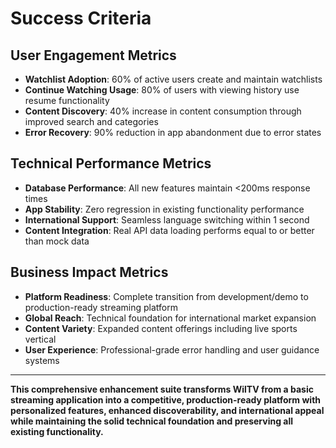 # Success Criteria

## User Engagement Metrics
- **Watchlist Adoption**: 60% of active users create and maintain watchlists
- **Continue Watching Usage**: 80% of users with viewing history use resume functionality
- **Content Discovery**: 40% increase in content consumption through improved search and categories
- **Error Recovery**: 90% reduction in app abandonment due to error states

## Technical Performance Metrics  
- **Database Performance**: All new features maintain <200ms response times
- **App Stability**: Zero regression in existing functionality performance
- **International Support**: Seamless language switching within 1 second
- **Content Integration**: Real API data loading performs equal to or better than mock data

## Business Impact Metrics
- **Platform Readiness**: Complete transition from development/demo to production-ready streaming platform
- **Global Reach**: Technical foundation for international market expansion
- **Content Variety**: Expanded content offerings including live sports vertical
- **User Experience**: Professional-grade error handling and user guidance systems

---

**This comprehensive enhancement suite transforms WilTV from a basic streaming application into a competitive, production-ready platform with personalized features, enhanced discoverability, and international appeal while maintaining the solid technical foundation and preserving all existing functionality.**